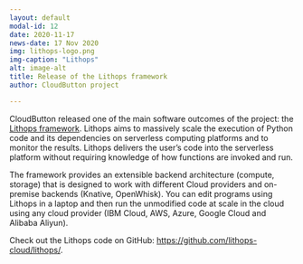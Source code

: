 ```yaml
---
layout: default
modal-id: 12 
date: 2020-11-17
news-date: 17 Nov 2020
img: lithops-logo.png
img-caption: "Lithops"
alt: image-alt
title: Release of the Lithops framework
author: CloudButton project

---
```

<p>CloudButton released one of the main software outcomes of the project: the <a href="http://lithops.cloud/">Lithops framework</a>. Lithops aims to massively scale the execution of Python code and its dependencies on serverless computing platforms and to monitor the results. Lithops delivers the user’s code into the serverless platform without requiring knowledge of how functions are invoked and run.</p> 

<p>The framework provides an extensible backend architecture (compute, storage) that is designed to work with different Cloud providers and on-premise backends (Knative, OpenWhisk). You can edit programs using Lithops in a laptop and then run the unmodified code at scale in the cloud using any cloud provider (IBM Cloud, AWS, Azure, Google Cloud and Alibaba Aliyun).</p>

<p>
 Check out the Lithops code on GitHub: <a href="https://github.com/lithops-cloud/lithops/">https://github.com/lithops-cloud/lithops/</a>.
</p>
